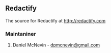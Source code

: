 ## Redactify

The source for Redactify at http://redactify.com

### Maintaniner
1. Daniel McNevin - dpmcnevin@gmail.com